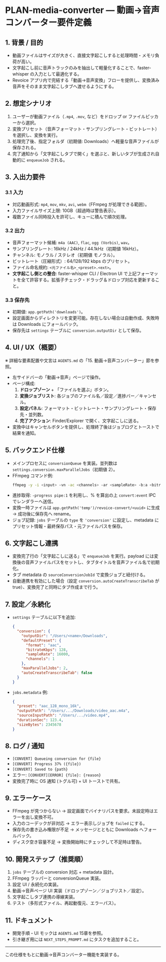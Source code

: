 # PLAN-media-converter — 動画→音声コンバーター要件定義

## 1. 背景 / 目的
- 動画ファイルはサイズが大きく、直接文字起こしすると処理時間・メモリ負荷が高い。
- 文字起こし前に音声トラックのみを抽出して軽量化することで、faster-whisper の入力として最適化する。
- Revoice アプリ内で完結する「動画→音声変換」フローを提供し、変換済み音声をそのまま文字起こしタブへ渡せるようにする。

## 2. 想定シナリオ
1. ユーザーが動画ファイル（`.mp4`, `.mov`, など）をドロップ or ファイルピッカーから選択。
2. 変換プリセット（音声フォーマット・サンプリングレート・ビットレート）を選択し、変換を実行。
3. 処理完了後、指定フォルダ（初期値: Downloads）へ軽量な音声ファイルが保存される。
4. 完了通知から「文字起こしタブで開く」を選ぶと、新しいタブが生成され自動的に `enqueueJob` される。

## 3. 入出力要件
### 3.1 入力
- 対応動画形式: `mp4`, `mov`, `mkv`, `avi`, `webm`（FFmpeg が処理できる範囲）。
- 入力ファイルサイズ上限: 10GB（超過時は警告表示）。
- 複数ファイル同時投入を許可し、キューに積んで順次処理。

### 3.2 出力
- 音声フォーマット候補: `m4a (AAC)`, `flac`, `ogg (Vorbis)`, `wav`。
- サンプリングレート: 16kHz / 24kHz / 44.1kHz（初期値 16kHz）。
- チャンネル: モノラル / ステレオ（初期値 モノラル）。
- ビットレート（圧縮形式）: 64/128/192 kbps のプリセット。
- ファイル命名規約: `<元ファイル名>_<preset>.<ext>`。
- **文字起こし側との整合**: faster-whisper CLI / Electron UI で上記フォーマットを全て許容する。拡張子チェック・ドラッグ＆ドロップ対応を更新すること。

### 3.3 保存先
- 初期値: `app.getPath('downloads')`。
- 設定画面からディレクトリを変更可能。存在しない場合は自動作成、失敗時は Downloads にフォールバック。
- 保存先は `settings` テーブルに `conversion.outputDir` として保存。

## 4. UI / UX（概要）
※ 詳細な要素配置や文言は `AGENTS.md` の「15. 動画→音声コンバーター」節を参照。

- 左サイドバーの「動画→音声」ページで操作。
- ページ構成:
  1. **ドロップゾーン** + 「ファイルを選ぶ」ボタン。
  2. **変換ジョブリスト**: 各ジョブのファイル名／設定／進捗バー／キャンセル。
  3. **設定パネル**: フォーマット・ビットレート・サンプリングレート・保存先・並列数。
  4. **完了アクション**: Finder/Explorer で開く、文字起こしに送る。
- 変換中はキャンセルボタンを提供し、処理終了後はジョブログとトーストで結果を通知。

## 5. バックエンド仕様
- メインプロセスに `conversionQueue` を実装。並列数は `settings.conversion.maxParallelJobs`（初期値 2）。
- FFmpeg コマンド例:
  ```bash
  ffmpeg -y -i <input> -vn -ac <channels> -ar <sampleRate> -b:a <bitrate> <output>
  ```
- 進捗取得: `-progress pipe:1` を利用し、% を算出の上 `convert:event` IPC でレンダラーへ送信。
- 変換一時ファイルは `app.getPath('temp')/revoice-convert/<uuid>` に生成 → 成功後に保存先へ rename。
- ジョブ記録: `jobs` テーブルの `type` を `'conversion'` に設定し、metadata にプリセット情報・最終保存パス・元ファイルパスを保存。

## 6. 文字起こし連携
- 変換完了行の「文字起こしに送る」で `enqueueJob` を実行。payload には変換後の音声ファイルパスをセットし、タブタイトルを音声ファイル名で初期化。
- タブ metadata の `sourceConversionJobId` で変換ジョブと紐付ける。
- 自動連携を有効にした場合（設定 `conversion.autoCreateTranscribeTab` が true）、変換完了と同時にタブ作成まで行う。

## 7. 設定／永続化
- `settings` テーブルに以下を追加:
  ```json
  {
    "conversion": {
      "outputDir": "/Users/<name>/Downloads",
      "defaultPreset": {
        "format": "aac",
        "bitrateKbps": 128,
        "sampleRate": 16000,
        "channels": 1
      },
      "maxParallelJobs": 2,
      "autoCreateTranscribeTab": false
    }
  }
  ```
- `jobs.metadata` 例:
  ```json
  {
    "preset": "aac_128_mono_16k",
    "outputPath": "/Users/.../Downloads/video_aac.m4a",
    "sourceInputPath": "/Users/.../video.mp4",
    "durationSec": 123.4,
    "sizeBytes": 2345678
  }
  ```

## 8. ログ / 通知
- `[CONVERT] Queueing conversion for {file}`
- `[CONVERT] Progress 37% ({file})`
- `[CONVERT] Saved to {path}`
- エラー: `[CONVERT][ERROR] {file}: {reason}`
- 変換完了時に OS 通知 (トグル可) + UI トーストで共有。

## 9. エラーケース
- FFmpeg が見つからない → 設定画面でバイナリパスを要求。未設定時はエラーを出し変換不可。
- 入力のコーデックが非対応 → エラー表示しジョブを `failed` にする。
- 保存先の書き込み権限が不足 → メッセージとともに Downloads へフォールバック。
- ディスク空き容量不足 → 変換開始時にチェックして不足時は警告。

## 10. 開発ステップ（推奨順）
1. `jobs` テーブルの conversion 対応 + metadata 設計。
2. FFmpeg ラッパーと conversionQueue 実装。
3. 設定 UI / 永続化の実装。
4. 動画→音声ページ UI 実装（ドロップゾーン／ジョブリスト／設定）。
5. 文字起こしタブ連携の導線実装。
6. テスト（多形式ファイル、再起動復元、エラーパス）。

## 11. ドキュメント
- 開発手順・UI モックは `AGENTS.md` 15章を参照。
- 引き継ぎ用には `NEXT_STEPS_PROMPT.md` にタスクを追加すること。

---
この仕様をもとに動画→音声コンバーター機能を実装する。
